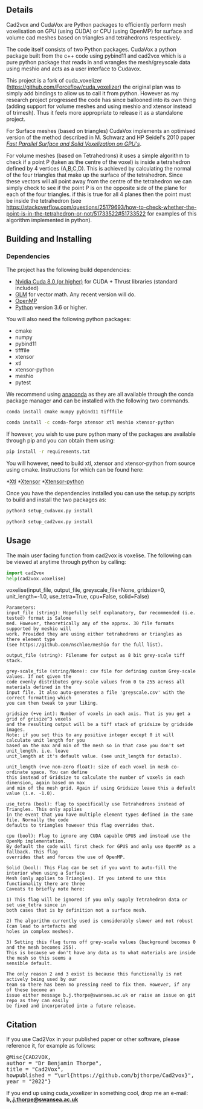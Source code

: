 ## Details
Cad2vox and CudaVox are Python packages to efficiently perform mesh voxelisation on GPU (using CUDA) or CPU (using OpenMP) for surface and volume cad meshes based on triangles and tetrahedrons respectively.

The code itself consists of two Python packages. CudaVox a python package built from the c++ code using pybind11 and cad2vox which is a pure python package that reads in and wrangles the mesh/greyscale data using meshio and acts as a user interface to Cudavox.

This project is a fork of cuda_voxelizer (https://github.com/Forceflow/cuda_voxelizer) the original plan was to simply add bindings to allow us to call it from python. However as my research project progressed the code has since ballooned into its own thing (adding support for volume meshes and using meshio and xtensor instead of trimesh). Thus it feels more appropriate to release it as a standalone project.

For Surface meshes (based on triangles) CudaVox implements an optimised version of the method described in M. Schwarz and HP Seidel's 2010 paper [*Fast Parallel Surface and Solid Voxelization on GPU's*](http://research.michael-schwarz.com/publ/2010/vox/).

For volume meshes (based on Tetrahedrons) it uses a simple algorithm to check if a point P (taken as the centre of the voxel) is inside a tetrahedron defined by 4 vertices (A,B,C,D). This is achieved by calculating  the normal of the four triangles that make up the surface of the tetrahedron. Since these vectors will all point away from the centre of the tetrahedron we can simply check to see if the point P is on the opposite side of the plane for each of the four triangles. if this is true for all 4 planes then the point must be inside the tetrahedron (see https://stackoverflow.com/questions/25179693/how-to-check-whether-the-point-is-in-the-tetrahedron-or-not/51733522#51733522 for examples of this algorithm implemented in python).

## Building and Installing

### Dependencies
The project has the following build dependencies:
 * [Nvidia Cuda 8.0 (or higher)](https://developer.nvidia.com/cuda-toolkit) for CUDA + Thrust libraries (standard included)
 * [GLM](http://glm.g-truc.net/0.9.8/index.html) for vector math. Any recent version will do.
 * [OpenMP](https://www.openmp.org/)
 * [Python](https://www.python.org/) version 3.6 or higher.
 
 You will also need the following python packages:
 * cmake
 * numpy
 * pybind11
 * tifffile
 * xtensor
 * xtl
 * xtensor-python
 * meshio
 * pytest

We recommend using [anaconda](https://anaconda.org/) as they are all available through the conda package manager and can be installed with the following two commands.

```bash
conda install cmake numpy pybind11 tifffile

conda install -c conda-forge xtensor xtl meshio xtensor-python
```

If however, you wish to use pure python many of the packages are available through pip and you can obtain them using:
```bash
pip install -r requirements.txt
```
You will however, need to build xtl, xtensor and xtensor-python from source using cmake. Instructions for which can be found here:

*[Xtl](https://github.com/xtensor-stack/xtl)
*[Xtensor](https://github.com/xtensor-stack/xtensor)
*[Xtensor-python](https://github.com/xtensor-stack/xtensor-python)

Once you have the dependencies installed you can use the setup.py scripts to build and install the two packages as:

```python
python3 setup_cudavox.py install

python3 setup_cad2vox.py install
```

## Usage

The main user facing function from cad2vox is voxelise. The following can be viewed at anytime through python by calling:

```python
import cad2vox
help(cad2vox.voxelise)
```

voxelise(input_file, output_file, greyscale_file=None, gridsize=0, unit_length=-1.0, use_tetra=True, cpu=False, solid=False)

    Parameters:
    input_file (string): Hopefully self explanatory, Our recommended (i.e. tested) format is Salome
    med. However, theoretically any of the approx. 30 file formats supported by meshio will
    work. Provided they are using either tetrahedrons or triangles as there element type
    (see https://github.com/nschloe/meshio for the full list).

    output_file (string): Filename for output as 8 bit grey-scale tiff stack.

    grey-scale_file (string/None): csv file for defining custom Grey-scale values. If not given the
    code evenly distributes grey-scale values from 0 to 255 across all materials defined in the
    input file. It also auto-generates a file 'greyscale.csv' with the correct formatting which
    you can then tweak to your liking.

    gridsize (+ve int): Number of voxels in each axis. That is you get a grid of grisize^3 voxels
    and the resulting output will be a tiff stack of gridsize by gridside images.
    Note: if you set this to any positive integer except 0 it will calculate unit length for you
    based on the max and min of the mesh so in that case you don't set unit_length. i.e. leave
    unit_length at it's default value. (see unit_length for details).

    unit_length (+ve non-zero float): size of each voxel in mesh co-ordinate space. You can define
    this instead of Gridsize to calculate the number of voxels in each dimension, again based on max
    and min of the mesh grid. Again if using Gridsize leave this a default value (i.e. -1.0).

    use_tetra (bool): flag to specifically use Tetrahedrons instead of Triangles. This only applies
    in the event that you have multiple element types defined in the same file. Normally the code
    defaults to triangles however this flag overrides that.

    cpu (bool): Flag to ignore any CUDA capable GPUS and instead use the OpenMp implementation. 
    By default the code will first check for GPUS and only use OpenMP as a fallback. This flag 
    overrides that and forces the use of OpenMP.

    Solid (bool): This Flag can be set if you want to auto-fill the interior when using a Surface
    Mesh (only applies to Triangles). If you intend to use this functionality there are three
    Caveats to briefly note here:

    1) This flag will be ignored if you only supply Tetrahedron data or set use_tetra since in
    both cases that is by definition not a surface mesh.

    2) The algorithm currently used is considerably slower and not robust (can lead to artefacts and
    holes in complex meshes).

    3) Setting this flag turns off grey-scale values (background becomes 0 and the mesh becomes 255).
    This is because we don't have any data as to what materials are inside the mesh so this seems a
    sensible default.

    The only reason 2 and 3 exist is because this functionally is not actively being used by our
    team so there has been no pressing need to fix them. However, if any of these become an
    issue either message b.j.thorpe@swansea.ac.uk or raise an issue on git repo as they can easily
    be fixed and incorporated into a future release.

 
## Citation
If you use Cad2Vox in your published paper or other software, please reference it, for example as follows:
<pre>
@Misc{CAD2VOX,
author = "Dr Benjamin Thorpe",
title = "Cad2Vox",
howpublished = "\url{https://github.com/bjthorpe/Cad2vox}",
year = "2022"}
</pre>
If you end up using cuda_voxelizer in something cool, drop me an e-mail: **b,.j.thorpe@swansea.ac.uk**
